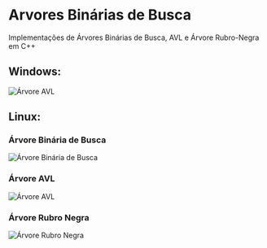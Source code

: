 # Arvores Binárias de Busca
Implementações de Árvores Binárias de Busca, AVL e Árvore Rubro-Negra em C++

## Windows:
![Árvore AVL](https://s10.postimg.org/tzdpmkvp5/Captura_de_tela_2016_10_13_23_38_35.png)

## Linux:
### Árvore Binária de Busca
![Árvore Binária de Busca](https://s4.postimg.org/eu94f1rwd/Arv_B.png "Árvore Binária de Busca")

### Árvore AVL
![Árvore AVL](https://s10.postimg.org/3qf2btyrd/Arv_AVL.png "Árvore AVL")

### Árvore Rubro Negra
![Árvore Rubro Negra](https://postimg.org/image/qthksew9b/ "Árvore Rubro Negra")
